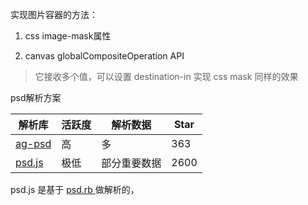 实现图片容器的方法：

1. css image-mask属性

2. canvas globalCompositeOperation API

> 它接收多个值，可以设置 destination-in 实现 css mask 同样的效果


psd解析方案


| 解析库 | 活跃度 | 解析数据 | Star |
| --- | --- | --- | --- |
| [ag-psd](https://github.com/Agamnentzar/ag-psd) | 高 | 多 | 363 |
| [psd.js](https://github.com/meltingice/psd.js) | 极低 | 部分重要数据 | 2600 |

psd.js 是基于 [ psd.rb ](https://github.com/layervault/psd.rb) 做解析的，